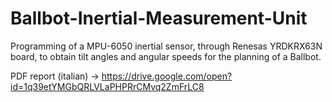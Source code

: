 # Ballbot-Inertial-Measurement-Unit
Programming of a MPU-6050 inertial sensor, through Renesas YRDKRX63N board, to obtain tilt angles and angular speeds for the planning of a Ballbot.

PDF report (italian) -> https://drive.google.com/open?id=1q39etYMGbQRLVLaPHPRrCMvq2ZmFrLC8
